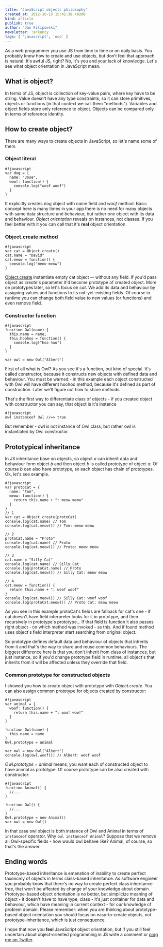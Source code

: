 ```yaml
---
title: "JavaScript objects philosophy"
created_at: 2012-10-10 15:41:38 +0200
kind: article
publish: true
author: "Jan Filipowski"
newsletter: :arkency
tags: [ 'javascript', 'oop' ]
---
```


As a web programmer you use JS from time to time or on daily basis. You probably know how to create and use objects, but don't feel that approach is natural. It's awful JS, right? No, it's you and your lack of knowledge. Let's see what object orientation in JavaScript mean.

<!-- more -->

## What is object?

In terms of JS, object is collection of key-value pairs, where key have to be string. Value doesn't have any type constraints, so it can store primitives, objects or functions (in that context we call them "methods"). Variables and object fields store only reference to object. Objects can be compared only in terms of reference identity.

## How to create object?

There are many ways to create objects in JavaScript, so let's name some of them.

### Object literal

```
#!javascript
var dog = {
  name: "Jose",
  woof: function() {
    console.log("woof woof")
  }
}
```

It explicitly creates dog object with *name* field and *woof* method. Basic concept here is many times in your app there is no need for many objects with same data structure and behaviour, but rather one object with its data and behaviour. *Object orientation* reveals on instances, not classes. If you feel better with it you can call that it's **real** object orientation.

### Object.create method

```
#!javascript
var cat = Object.create()
cat.name = "David"
cat.meow = function() {
  console.log("meow meow")
}
```

[Object.create](https://developer.mozilla.org/en-US/docs/JavaScript/Reference/Global_Objects/Object/create) instantiate empty cat object -- without any field. If you'd pass object as *create*'s parameter it'd become prototype of created object. More on prototypes later, so let's focus on *cat*. We add its data and behaviour by assigning values and functions to its not-yet-existing fields. Of course in runtime you can change both field value to new values (or functions) and even remove field.

### Constructor function

```
#!javascript
function Owl(name) {
  this.name = name;
  this.hoohoo = function() {
    console.log("hoo hoo")
  }
}

var owl = new Owl("Albert")
```

First of all what is Owl? As you see it's a function, but kind of special. It's called constructor, because it constructs new objects with defined data and behaviour. You must be warned - in this example each object constructed with Owl will have different hoohoo method, because it's defined as part of construction. Later we'll figure out how to share methods.

That's the first way to differentiate class of objects - if you created object with constructor you can say, that object is it's instance 

```
#!javascript
owl instanceof Owl //=> true
```

But remember - owl is not instance of Owl class, but rather owl is instantiated by Owl constructor.

## Prototypical inheritance

In JS inheritance base on objects, so object *a* can inherit data and behaviour form object *b* and then object *b* is called prototype of object *a*. Of course *b* can also have prototype, so each object has chain of prototypes. Ok, let's see example.

```
#!javascript
var protoCat = {
  name: "Tom",
  meow: function() {
    return this.name + ": meow meow"
  }
}
// 1
var cat = Object.create(protoCat)
console.log(cat.name) // Tom
console.log(cat.meow()) // Tom: meow meow

// 2
protoCat.name = "Proto"
console.log(cat.name) // Proto
console.log(cat.meow()) // Proto: meow meow

// 3
cat.name = "Silly Cat"
console.log(cat.name) // Silly Cat
console.log(protoCat.name) // Proto
console.log(cat.meow()) // Silly Cat: meow meow

// 4
cat.meow = function() {
  return this.name + ": woof woof"
}
console.log(cat.meow()) // Silly Cat: woof woof
console.log(protoCat.meow()) // Proto Cat: meow meow
```

As you see in this example protoCat's fields are fallback for cat's one - if cat doesn't have field interpreter looks for it in prototype, and then recursively in prototype's prototype... If that field is function it also passes right object - on which method was invoked - as this. And if found method uses object's field interpreter start searching from original object.

So prototype defines default data and behaviour of objects that inherits from it and that's the way to share and reuse common behaviours. The biggest difference here is that you don't inherit from class of instances, but just instance, so if you'd change prototype field in runtime, all object's that inherits from it will be affected unless they override that field.

### Common prototype for constructed objects

I showed you how to create object with prototype with *Object.create*. You can also assign common prototype for objects created by constructor:

```
#!javascript
var animal = {
  woof: function() {
    return this.name + ": woof woof"
  }
}

function Owl(name) {
  this.name = name
}
Owl.prototype = animal

var owl = new Owl("Albert")
console.log(owl.woof()) // Albert: woof woof
```

*Owl.prototype = animal* means, you want each of constructed object to have animal as prototype. Of course prototype can be also created with constructor:

```
#!javascript
function Animal() {
  //...
}

function Owl() {
  //...
}
Owl.prototype = new Animal()
var owl = new Owl()
```

In that case owl object is both instance of Owl and Animal in terms of ```instanceof``` operator. Why ```owl instanceof Animal```? Suppose that we remove all Owl-specific fields - how would owl behave like? Animal, of course, so that's the answer.

## Ending words

Prototype-based inheritance is emanation of inability to create perfect taxonomy of objects in terms class-based inheritance. As software engineer you probably know that there's no way to create perfect class inheritance tree, that won't be affected by change of your knowledge about domain. Prototype-based object orientation is no better, but simplicize meaning of object - it doesn't have to have type, class - it's just container for data and behaviour, which have meaning in current context - for our knowledge of problem domain. Please remember: when you are thinking about prototype-based object orientation you should focus on easy-to-create objects, not prototype-inheritance, which is just consequence.

I hope that now you **feel** JavaScript object orientation, but if you still feel uncertain about object-oriented programming in JS write a comment or [ping me on Twitter](https://twitter.com/janfilipowski).

